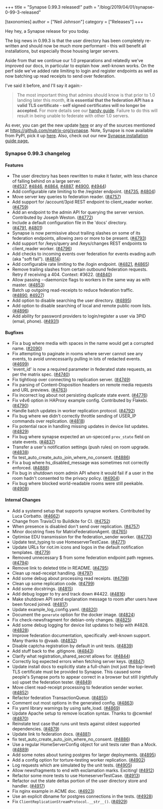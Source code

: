 +++
title = "Synapse 0.99.3 released!"
path = "/blog/2019/04/01/synapse-0-99-3-released"

[taxonomies]
author = ["Neil Johnson"]
category = ["Releases"]
+++

Hey hey, a Synapse release for you today.

The big news in 0.99.3 is that the user directory has been completely re-written and should now be much more performant - this will benefit all installations, but especially those housing larger servers.

Aside from that we continue our 1.0 preparations and relatedly we've improved our docs, in particular to explain how .well-known works. On the perf side we've added rate limiting to login and register endpoints as well as now batching up read receipts to send over federation.

I've said it before, and I'll say it again:-
<blockquote>The most important thing that admins should know is that prior to 1.0 landing later this month, <strong>it is essential that the federation API has a valid TLS certificate - self signed certificates will no longer be accepted.</strong> For more details see our <a href="https://github.com/matrix-org/synapse/blob/master/docs/MSC1711_certificates_FAQ.md">handy guide</a>. Failure to do this will result in being unable to federate with other 1.0 servers.</blockquote>
As ever, you can get the new update <a href="https://github.com/matrix-org/synapse/releases/tag/v0.99.3">here</a> or any of the sources mentioned at <a href="https://github.com/matrix-org/synapse">https://github.com/matrix-org/synapse</a>. Note, Synapse is now available from PyPI, pick it up <a href="https://pypi.org/project/matrix-synapse/">here</a>. Also, check out our new <a href="/docs/guides/installing-synapse">Synapse installation guide page.</a>

### Synapse 0.99.3 changelog

#### Features

<ul>
 	<li>The user directory has been rewritten to make it faster, with less chance of falling behind on a large server. (<a href="https://github.com/matrix-org/synapse/issues/4537">#4537</a>, <a href="https://github.com/matrix-org/synapse/issues/4846">#4846</a>, <a href="https://github.com/matrix-org/synapse/issues/4864">#4864</a>, <a href="https://github.com/matrix-org/synapse/issues/4887">#4887</a>, <a href="https://github.com/matrix-org/synapse/issues/4900">#4900</a>, <a href="https://github.com/matrix-org/synapse/issues/4944">#4944</a>)</li>
 	<li>Add configurable rate limiting to the /register endpoint. (<a href="https://github.com/matrix-org/synapse/issues/4735">#4735</a>, <a href="https://github.com/matrix-org/synapse/issues/4804">#4804</a>)</li>
 	<li>Move server key queries to federation reader. (<a href="https://github.com/matrix-org/synapse/issues/4757">#4757</a>)</li>
 	<li>Add support for /account/3pid REST endpoint to client_reader worker. (<a href="https://github.com/matrix-org/synapse/issues/4759">#4759</a>)</li>
 	<li>Add an endpoint to the admin API for querying the server version. Contributed by Joseph Weston. (<a href="https://github.com/matrix-org/synapse/issues/4772">#4772</a>)</li>
 	<li>Include a default configuration file in the 'docs' directory. (<a href="https://github.com/matrix-org/synapse/issues/4791">#4791</a>, <a href="https://github.com/matrix-org/synapse/issues/4801">#4801</a>)</li>
 	<li>Synapse is now permissive about trailing slashes on some of its federation endpoints, allowing zero or more to be present. (<a href="https://github.com/matrix-org/synapse/issues/4793">#4793</a>)</li>
 	<li>Add support for /keys/query and /keys/changes REST endpoints to client_reader worker. (<a href="https://github.com/matrix-org/synapse/issues/4796">#4796</a>)</li>
 	<li>Add checks to incoming events over federation for events evading auth (aka "soft fail"). (<a href="https://github.com/matrix-org/synapse/issues/4814">#4814</a>)</li>
 	<li>Add configurable rate limiting to the /login endpoint. (<a href="https://github.com/matrix-org/synapse/issues/4821">#4821</a>, <a href="https://github.com/matrix-org/synapse/issues/4865">#4865</a>)</li>
 	<li>Remove trailing slashes from certain outbound federation requests. Retry if receiving a 404. Context: #3622. (<a href="https://github.com/matrix-org/synapse/issues/4840">#4840</a>)</li>
 	<li>Allow passing --daemonize flags to workers in the same way as with master. (<a href="https://github.com/matrix-org/synapse/issues/4853">#4853</a>)</li>
 	<li>Batch up outgoing read-receipts to reduce federation traffic. (<a href="https://github.com/matrix-org/synapse/issues/4890">#4890</a>, <a href="https://github.com/matrix-org/synapse/issues/4927">#4927</a>)</li>
 	<li>Add option to disable searching the user directory. (<a href="https://github.com/matrix-org/synapse/issues/4895">#4895</a>)</li>
 	<li>Add option to disable searching of local and remote public room lists. (<a href="https://github.com/matrix-org/synapse/issues/4896">#4896</a>)</li>
 	<li>Add ability for password providers to login/register a user via 3PID (email, phone). (<a href="https://github.com/matrix-org/synapse/issues/4931">#4931</a>)</li>
</ul>

#### Bugfixes

<ul>
 	<li>Fix a bug where media with spaces in the name would get a corrupted name. (<a href="https://github.com/matrix-org/synapse/issues/2090">#2090</a>)</li>
 	<li>Fix attempting to paginate in rooms where server cannot see any events, to avoid unnecessarily pulling in lots of redacted events. (<a href="https://github.com/matrix-org/synapse/issues/4699">#4699</a>)</li>
 	<li>'event_id' is now a required parameter in federated state requests, as per the matrix spec. (<a href="https://github.com/matrix-org/synapse/issues/4740">#4740</a>)</li>
 	<li>Fix tightloop over connecting to replication server. (<a href="https://github.com/matrix-org/synapse/issues/4749">#4749</a>)</li>
 	<li>Fix parsing of Content-Disposition headers on remote media requests and URL previews. (<a href="https://github.com/matrix-org/synapse/issues/4763">#4763</a>)</li>
 	<li>Fix incorrect log about not persisting duplicate state event. (<a href="https://github.com/matrix-org/synapse/issues/4776">#4776</a>)</li>
 	<li>Fix v4v6 option in HAProxy example config. Contributed by Flakebi. (<a href="https://github.com/matrix-org/synapse/issues/4790">#4790</a>)</li>
 	<li>Handle batch updates in worker replication protocol. (<a href="https://github.com/matrix-org/synapse/issues/4792">#4792</a>)</li>
 	<li>Fix bug where we didn't correctly throttle sending of USER_IP commands over replication. (<a href="https://github.com/matrix-org/synapse/issues/4818">#4818</a>)</li>
 	<li>Fix potential race in handling missing updates in device list updates. (<a href="https://github.com/matrix-org/synapse/issues/4829">#4829</a>)</li>
 	<li>Fix bug where synapse expected an un-specced <code>prev_state</code> field on state events. (<a href="https://github.com/matrix-org/synapse/issues/4837">#4837</a>)</li>
 	<li>Transfer a user's notification settings (push rules) on room upgrade. (<a href="https://github.com/matrix-org/synapse/issues/4838">#4838</a>)</li>
 	<li>fix test_auto_create_auto_join_where_no_consent. (<a href="https://github.com/matrix-org/synapse/issues/4886">#4886</a>)</li>
 	<li>Fix a bug where hs_disabled_message was sometimes not correctly enforced. (<a href="https://github.com/matrix-org/synapse/issues/4888">#4888</a>)</li>
 	<li>Fix bug in shutdown room admin API where it would fail if a user in the room hadn't consented to the privacy policy. (<a href="https://github.com/matrix-org/synapse/issues/4904">#4904</a>)</li>
 	<li>Fix bug where blocked world-readable rooms were still peekable. (<a href="https://github.com/matrix-org/synapse/issues/4908">#4908</a>)</li>
</ul>

#### Internal Changes

<ul>
 	<li>Add a systemd setup that supports synapse workers. Contributed by Luca Corbatto. (<a href="https://github.com/matrix-org/synapse/issues/4662">#4662</a>)</li>
 	<li>Change from TravisCI to Buildkite for CI. (<a href="https://github.com/matrix-org/synapse/issues/4752">#4752</a>)</li>
 	<li>When presence is disabled don't send over replication. (<a href="https://github.com/matrix-org/synapse/issues/4757">#4757</a>)</li>
 	<li>Minor docstring fixes for MatrixFederationAgent. (<a href="https://github.com/matrix-org/synapse/issues/4765">#4765</a>)</li>
 	<li>Optimise EDU transmission for the federation_sender worker. (<a href="https://github.com/matrix-org/synapse/issues/4770">#4770</a>)</li>
 	<li>Update test_typing to use HomeserverTestCase. (<a href="https://github.com/matrix-org/synapse/issues/4771">#4771</a>)</li>
 	<li>Update URLs for riot.im icons and logos in the default notification templates. (<a href="https://github.com/matrix-org/synapse/issues/4779">#4779</a>)</li>
 	<li>Removed unnecessary $ from some federation endpoint path regexes. (<a href="https://github.com/matrix-org/synapse/issues/4794">#4794</a>)</li>
 	<li>Remove link to deleted title in README. (<a href="https://github.com/matrix-org/synapse/issues/4795">#4795</a>)</li>
 	<li>Clean up read-receipt handling. (<a href="https://github.com/matrix-org/synapse/issues/4797">#4797</a>)</li>
 	<li>Add some debug about processing read receipts. (<a href="https://github.com/matrix-org/synapse/issues/4798">#4798</a>)</li>
 	<li>Clean up some replication code. (<a href="https://github.com/matrix-org/synapse/issues/4799">#4799</a>)</li>
 	<li>Add some docstrings. (<a href="https://github.com/matrix-org/synapse/issues/4815">#4815</a>)</li>
 	<li>Add debug logger to try and track down #4422. (<a href="https://github.com/matrix-org/synapse/issues/4816">#4816</a>)</li>
 	<li>Make shutdown API send explanation message to room after users have been forced joined. (<a href="https://github.com/matrix-org/synapse/issues/4817">#4817</a>)</li>
 	<li>Update example_log_config.yaml. (<a href="https://github.com/matrix-org/synapse/issues/4820">#4820</a>)</li>
 	<li>Document the <code>generate</code> option for the docker image. (<a href="https://github.com/matrix-org/synapse/issues/4824">#4824</a>)</li>
 	<li>Fix check-newsfragment for debian-only changes. (<a href="https://github.com/matrix-org/synapse/issues/4825">#4825</a>)</li>
 	<li>Add some debug logging for device list updates to help with #4828. (<a href="https://github.com/matrix-org/synapse/issues/4828">#4828</a>)</li>
 	<li>Improve federation documentation, specifically .well-known support. Many thanks to @vaab. (<a href="https://github.com/matrix-org/synapse/issues/4832">#4832</a>)</li>
 	<li>Disable captcha registration by default in unit tests. (<a href="https://github.com/matrix-org/synapse/issues/4839">#4839</a>)</li>
 	<li>Add stuff back to the .gitignore. (<a href="https://github.com/matrix-org/synapse/issues/4843">#4843</a>)</li>
 	<li>Clarify what registration_shared_secret allows for. (<a href="https://github.com/matrix-org/synapse/issues/4844">#4844</a>)</li>
 	<li>Correctly log expected errors when fetching server keys. (<a href="https://github.com/matrix-org/synapse/issues/4847">#4847</a>)</li>
 	<li>Update install docs to explicitly state a full-chain (not just the top-level) TLS certificate must be provided to Synapse. This caused some people's Synapse ports to appear correct in a browser but still (rightfully so) upset the federation tester. (<a href="https://github.com/matrix-org/synapse/issues/4849">#4849</a>)</li>
 	<li>Move client read-receipt processing to federation sender worker. (<a href="https://github.com/matrix-org/synapse/issues/4852">#4852</a>)</li>
 	<li>Refactor federation TransactionQueue. (<a href="https://github.com/matrix-org/synapse/issues/4855">#4855</a>)</li>
 	<li>Comment out most options in the generated config. (<a href="https://github.com/matrix-org/synapse/issues/4863">#4863</a>)</li>
 	<li>Fix yaml library warnings by using safe_load. (<a href="https://github.com/matrix-org/synapse/issues/4869">#4869</a>)</li>
 	<li>Update Apache setup to remove location syntax. Thanks to @cwmke! (<a href="https://github.com/matrix-org/synapse/issues/4870">#4870</a>)</li>
 	<li>Reinstate test case that runs unit tests against oldest supported dependencies. (<a href="https://github.com/matrix-org/synapse/issues/4879">#4879</a>)</li>
 	<li>Update link to federation docs. (<a href="https://github.com/matrix-org/synapse/issues/4881">#4881</a>)</li>
 	<li>fix test_auto_create_auto_join_where_no_consent. (<a href="https://github.com/matrix-org/synapse/issues/4886">#4886</a>)</li>
 	<li>Use a regular HomeServerConfig object for unit tests rater than a Mock. (<a href="https://github.com/matrix-org/synapse/issues/4889">#4889</a>)</li>
 	<li>Add some notes about tuning postgres for larger deployments. (<a href="https://github.com/matrix-org/synapse/issues/4895">#4895</a>)</li>
 	<li>Add a config option for torture-testing worker replication. (<a href="https://github.com/matrix-org/synapse/issues/4902">#4902</a>)</li>
 	<li>Log requests which are simulated by the unit tests. (<a href="https://github.com/matrix-org/synapse/issues/4905">#4905</a>)</li>
 	<li>Allow newsfragments to end with exclamation marks. Exciting! (<a href="https://github.com/matrix-org/synapse/issues/4912">#4912</a>)</li>
 	<li>Refactor some more tests to use HomeserverTestCase. (<a href="https://github.com/matrix-org/synapse/issues/4913">#4913</a>)</li>
 	<li>Refactor out the state deltas portion of the user directory store and handler. (<a href="https://github.com/matrix-org/synapse/issues/4917">#4917</a>)</li>
 	<li>Fix nginx example in ACME doc. (<a href="https://github.com/matrix-org/synapse/issues/4923">#4923</a>)</li>
 	<li>Use an explicit dbname for postgres connections in the tests. (<a href="https://github.com/matrix-org/synapse/issues/4928">#4928</a>)</li>
 	<li>Fix <code>ClientReplicationStreamProtocol.__str__()</code>. (<a href="https://github.com/matrix-org/synapse/issues/4929">#4929</a>)</li>
</ul>
